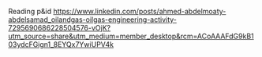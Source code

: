 

Reading p&id
https://www.linkedin.com/posts/ahmed-abdelmoaty-abdelsamad_oilandgas-oilgas-engineering-activity-7295690686228504576-vOjK?utm_source=share&utm_medium=member_desktop&rcm=ACoAAAFdG9kB103ydcFGign1_8EYQx7YwiUPV4k